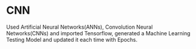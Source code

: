 # CNN
Used Artificial Neural Networks(ANNs), Convolution Neural Networks(CNNs) and imported Tensorflow, generated a Machine Learning Testing Model and updated it each time with Epochs.
